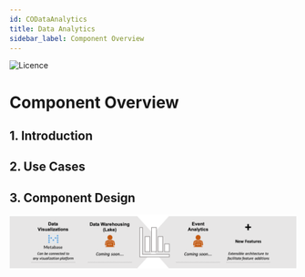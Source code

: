 ```yaml
---
id: CODataAnalytics
title: Data Analytics
sidebar_label: Component Overview
---
```

![Licence](https://img.shields.io/badge/Licence-MIT-blue.svg)

# Component Overview

## 1. Introduction

## 2. Use Cases

## 3. Component Design

![alt-text](../img/datanalytics.png)
